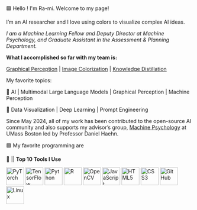 🟩 Hello ! I'm Ra-mi. Welcome to my page! 

I’m an AI researcher and I love using colors to visualize complex AI ideas. 
  
*I am a Machine Learning Fellow and Deputy Director at Machine Psychology, and Graduate Assistant in the Assessment & Planning Department.*


**What I accomplished so far with my team is:**

[Graphical Perception](https://raminguyen.github.io/LLMP2/) | [Image Colorization](https://github.com/raminguyen/Image-Colorization) | [Knowledge Distillation](https://github.com/raminguyen/AI_For_All)

My favorite topics:

🌟 AI | Multimodal Large Language Models | Graphical Perception | Machine Perception

🌟 Data Visualization | Deep Learning | Prompt Engineering

Since May 2024, all of my work has been contributed to the open-source AI community and also supports my advisor’s group, [Machine Psychology](https://mpsych.org/ai/) at UMass Boston led by Professor Daniel Haehn.

🟩 My favorite programming are

🤖 || **Top 10 Tools I Use**

<p align="left">
  <!-- ML/AI -->
  <img src="https://cdn.jsdelivr.net/gh/devicons/devicon/icons/pytorch/pytorch-original.svg" alt="PyTorch" width="48" height="48"/>
  <img src="https://cdn.jsdelivr.net/gh/devicons/devicon/icons/tensorflow/tensorflow-original.svg" alt="TensorFlow" width="48" height="48"/>
  <img src="https://cdn.jsdelivr.net/gh/devicons/devicon/icons/python/python-original.svg" alt="Python" width="48" height="48"/>
  
  <!-- Data Science -->
  <img src="https://cdn.jsdelivr.net/gh/devicons/devicon/icons/r/r-original.svg" alt="R" width="48" height="48"/>
  <img src="https://cdn.jsdelivr.net/gh/devicons/devicon/icons/opencv/opencv-original.svg" alt="OpenCV" width="48" height="48"/>

  <!-- Web/Dev -->
  <img src="https://cdn.jsdelivr.net/gh/devicons/devicon/icons/javascript/javascript-original.svg" alt="JavaScript" width="48" height="48"/>
  <img src="https://cdn.jsdelivr.net/gh/devicons/devicon/icons/html5/html5-original.svg" alt="HTML5" width="48" height="48"/>
  <img src="https://cdn.jsdelivr.net/gh/devicons/devicon/icons/css3/css3-original.svg" alt="CSS3" width="48" height="48"/>

  <!-- Tools -->
  <img src="https://cdn.jsdelivr.net/gh/devicons/devicon/icons/github/github-original.svg" alt="GitHub" width="48" height="48"/>
  <img src="https://cdn.jsdelivr.net/gh/devicons/devicon/icons/linux/linux-original.svg" alt="Linux" width="48" height="48"/>
</p>
